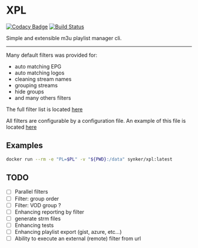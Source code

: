 # XPL

[![Codacy Badge](https://api.codacy.com/project/badge/Grade/d8d237c0d5f74b51816780562d7ad871)](https://app.codacy.com/manual/tunisienheni/pliptvcli?utm_source=github.com&utm_medium=referral&utm_content=Fazzani/pliptvcli&utm_campaign=Badge_Grade_Dashboard)
[![Build Status](https://dev.azure.com/fazzaniheni/XPL/_apis/build/status/Fazzani.pliptvcli?branchName=master)](https://dev.azure.com/fazzaniheni/XPL/_build/latest?definitionId=1&branchName=master)

Simple and extensible m3u playlist manager cli.

---
Many default filters was provided for:

- auto matching EPG
- auto matching logos
- cleaning stream names
- grouping streams
- hide groups
- and many others filters

The full filter list is located [here](pliptv/pl_filters)

All filters are configurable by a configuration file. An example of this file is located [here](data/config_playlist.yaml)

## Examples

```bash
docker run --rm -e "PL=$PL" -v "${PWD}:/data" synker/xpl:latest
```

## TODO

- [ ] Parallel filters
- [ ] Filter: group order
- [ ] Filter: VOD group ?
- [ ] Enhancing reporting by filter
- [ ] generate strm files
- [ ] Enhancing tests
- [ ] Enhancing playlist export (gist, azure, etc...)
- [ ] Ability to execute an external (remote) filter from url

